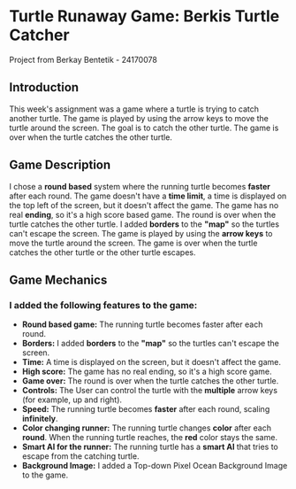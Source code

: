 # Turtle Runaway Game: Berkis Turtle Catcher
Project from Berkay Bentetik - 24170078
## Introduction
This week's assignment was a game where a turtle is trying to catch another turtle. 
The game is played by using the arrow keys to move the turtle around the screen. 
The goal is to catch the other turtle. 
The game is over when the turtle catches the other turtle.

## Game Description
I chose a **round based** system where the running turtle becomes **faster** after each round.
The game doesn't have a **time limit**, a time is displayed on the top left of the screen, but it doesn't affect the game. 
The game has no real **ending**, so it's a high score based game.
The round is over when the turtle catches the other turtle.
I added **borders** to the **"map"** so the turtles can't escape the screen.
The game is played by using the **arrow keys** to move the turtle around the screen. 
The game is over when the turtle catches the other turtle or the other turtle escapes.

## Game Mechanics

### I added the following features to the game:
- **Round based game:** The running turtle becomes faster after each round.
- **Borders:** I added **borders** to the **"map"** so the turtles can't escape the screen.
- **Time:** A time is displayed on the screen, but it doesn't affect the game.
- **High score:** The game has no real ending, so it's a high score game.
- **Game over:** The round is over when the turtle catches the other turtle.
- **Controls:** The User can control the turtle with the **multiple** arrow keys (for example, up and right).
- **Speed:** The running turtle becomes **faster** after each round, scaling **infinitely**.
- **Color changing runner:** The running turtle changes **color** after each **round**. When the running turtle reaches, the **red** color stays the same.
- **Smart AI for the runner:** The running turtle has a **smart AI** that tries to escape from the catching turtle.
- **Background Image:** I added a Top-down Pixel Ocean Background Image to the game.